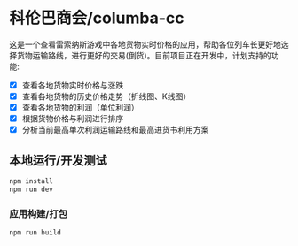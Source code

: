 # 科伦巴商会/columba-cc

这是一个查看雷索纳斯游戏中各地货物实时价格的应用，帮助各位列车长更好地选择货物运输路线，进行更好的交易(倒货)。目前项目正在开发中，计划支持的功能:

- [x] 查看各地货物实时价格与涨跌
- [x] 查看各地货物的历史价格走势（折线图、K线图）
- [x] 查看各地货物的利润（单位利润）
- [x] 根据货物价格与利润进行排序
- [x] 分析当前最高单次利润运输路线和最高进货书利用方案

## 本地运行/开发测试

```sh
npm install
npm run dev
```

### 应用构建/打包

```sh
npm run build
```